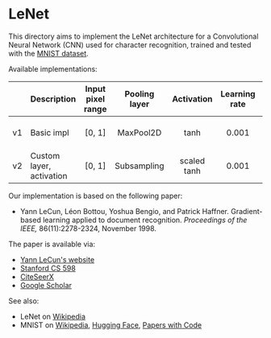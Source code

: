 # LeNet

This directory aims to implement the LeNet architecture for a Convolutional
Neural Network (CNN) used for character recognition, trained and tested with the
[MNIST dataset][mnist-tf].

Available implementations:

|     | Description    | Input<br/>pixel<br/>range | Pooling<br/>layer | Activation | Learning<br/>rate | Library | GitHub<br/>(readonly) | Colab | Binder |
|:---:| -------------- |:-------------------------:|:-----------------:|:----------:|:-----------------:|:-------:|:---------------------:|:-----:|:------:|
| v1 | Basic impl | [0, 1] | MaxPool2D | tanh | 0.001 | Keras | [![View on GitHub][github-badge]][github-basic] | [![Open In Colab][colab-badge]][colab-basic] | [![Open in Binder][binder-badge]][binder-basic] |
| v2 | Custom layer,<br/>activation | [0, 1] | Subsampling | scaled<br/>tanh | 0.001 | Keras | [![View on GitHub][github-badge]][github-subsampling] | [![Open In Colab][colab-badge]][colab-subsampling] | [![Open in Binder][binder-badge]][binder-subsampling] |

Our implementation is based on the following paper:

* Yann LeCun, Léon Bottou, Yoshua Bengio, and Patrick Haffner. Gradient-based
  learning applied to document recognition. _Proceedings of the IEEE,_
  86(11):2278-2324, November 1998.

The paper is available via:

* [Yann LeCun's website](http://yann.lecun.com/exdb/publis/pdf/lecun-98.pdf)
* [Stanford CS 598](http://vision.stanford.edu/cs598_spring07/papers/Lecun98.pdf)
* [CiteSeerX](http://citeseerx.ist.psu.edu/viewdoc/summary?doi=10.1.1.138.1115)
* [Google Scholar][lenet-google-scholar]

See also:

* LeNet on [Wikipedia][lenet-wikipedia]
* MNIST on [Wikipedia][mnist-wikipedia], [Hugging Face][mnist-hf], [Papers with Code][mnist-pwc]

[github-badge]: https://img.shields.io/badge/View-on%20GitHub-blue?logo=GitHub
[colab-badge]: https://colab.research.google.com/assets/colab-badge.svg
[binder-badge]: https://static.mybinder.org/badge_logo.svg

[github-basic]: LeNet_v1_basic_impl_in_Keras.ipynb
[colab-basic]: https://colab.research.google.com/github/mbrukman/reimplementing-ml-papers/blob/main/lenet/LeNet_v1_basic_impl_in_Keras.ipynb
[binder-basic]: https://mybinder.org/v2/gh/mbrukman/reimplementing-ml-papers/main?filepath=lenet/LeNet_v1_basic_impl_in_Keras.ipynb

[github-subsampling]: LeNet_v2_custom_Subsampling_layer_and_activation_in_Keras.ipynb
[colab-subsampling]: https://colab.research.google.com/github/mbrukman/reimplementing-ml-papers/blob/main/lenet/LeNet_v2_custom_Subsampling_layer_and_activation_in_Keras.ipynb
[binder-subsampling]: https://mybinder.org/v2/gh/mbrukman/reimplementing-ml-papers/main?filepath=lenet/LeNet_v2_custom_Subsampling_layer_and_activation_in_Keras.ipynb

[lenet-google-scholar]: https://scholar.google.com/citations?view_op=view_citation&hl=en&user=WLN3QrAAAAAJ&citation_for_view=WLN3QrAAAAAJ:u5HHmVD_uO8C
[lenet-wikipedia]: https://en.wikipedia.org/wiki/LeNet

[mnist-hf]: https://huggingface.co/datasets/mnist
[mnist-pwc]: https://paperswithcode.com/dataset/mnist
[mnist-tf]: https://www.tensorflow.org/datasets/catalog/mnist
[mnist-wikipedia]: https://en.wikipedia.org/wiki/MNIST_database
